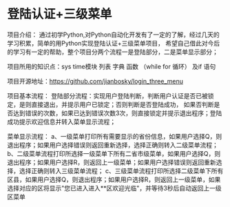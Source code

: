 # 登陆认证+三级菜单

项目介绍：
通过初学Python,对Python自动化开发有了一定的了解，经过几天的学习积累，简单的用Python实现登陆认证+三级菜单项目，
希望自己借此对今后的学习有一定的帮助，整个项目分两个流程一是登陆部分，二是菜单显示部分；

项目所用的知识点：sys time模块 列表 字典 函数 （while for 循环） 及if 语句

项目开源地址：https://github.com/jianbosky/login_three_menu

项目基本流程：
登陆部分流程：实现用户登陆判断，判断用户认证是否已被锁定，是则直接退出，并提示用户已锁定；否则判断是否登陆成功，
如果否判断是否达到错误的次数，如果已达到错误次数3次，则直接锁定并提示退出程序；登陆成功提示欢迎信息并转入菜单显示流程；

菜单显示流程：
a、一级菜单打印所有需要显示的省份信息，如果用户选择Q，则退出程序；如果用户选择错误则返回重新选择，选择正确则转入二级菜单流程；
b、二级菜单流程打印所选择一级菜单下所有二省市级菜单，如果用户选择Q，则退出程序；如果用户选择R，则返回上一级菜单；如果用户选择错误则返回重新选择，选择正确则转入三级菜单流程；
c、三级菜单流程打印所选择二级菜单下所有区县，如果用户选择Q，则退出程序；如果用户选择R，则返回上一级菜单，如果选择对应的区将显示"您已进入进入**区欢迎光临"，并等待3秒后自动返回上一级区菜单
